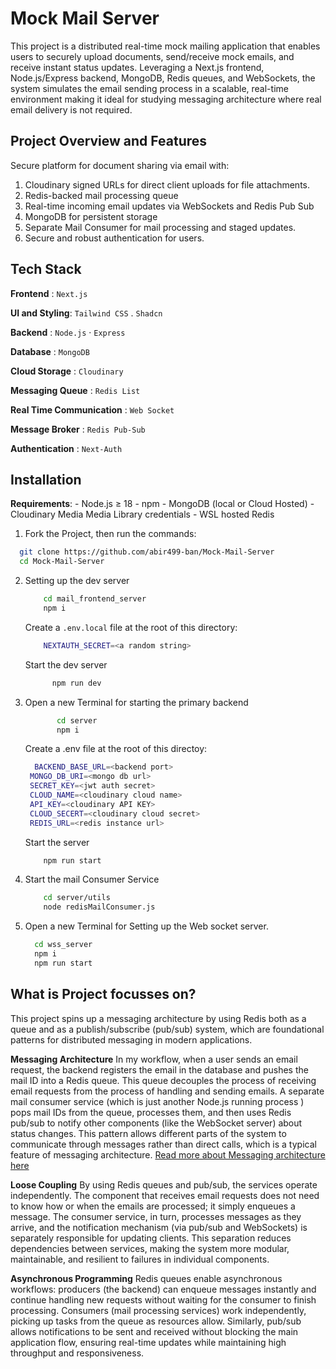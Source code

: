 # Mock Mail Server

This project is a distributed real-time mock mailing application that enables users to securely upload documents, send/receive mock emails, and receive instant status updates. Leveraging a Next.js frontend, Node.js/Express backend, MongoDB, Redis queues, and WebSockets, the system simulates the email sending process in a scalable, real-time environment making it ideal for studying messaging architecture where real email delivery is not required.

## Project Overview and Features
Secure platform for document sharing via email with:
1. Cloudinary signed URLs for direct client uploads for file attachments.
2. Redis-backed mail processing queue
3. Real-time incoming email updates via WebSockets and Redis Pub Sub
4. MongoDB for persistent storage
5. Separate Mail Consumer for mail processing and staged updates.
6. Secure and robust authentication for users.

   

##  Tech Stack
**Frontend** : `Next.js`

**UI and Styling**: `Tailwind CSS`  .  `Shadcn`

**Backend** : `Node.js` · `Express` 

**Database** : `MongoDB`

**Cloud Storage** : `Cloudinary`  

**Messaging Queue** : `Redis List`

**Real Time Communication** : `Web Socket`

**Message Broker** : `Redis Pub-Sub`

**Authentication** : `Next-Auth`

## Installation
  **Requirements**:
    -  Node.js ≥ 18
    -  npm
    -  MongoDB (local or Cloud Hosted)
    -  Cloudinary Media Media Library credentials
    -  WSL hosted Redis

1. Fork the Project, then run the commands:
   
```bash 
  git clone https://github.com/abir499-ban/Mock-Mail-Server
  cd Mock-Mail-Server
``` 
  
2. Setting up the dev server
   ```bash
       cd mail_frontend_server
       npm i
   ```

   Create a `.env.local` file at the root of this directory:
    ```bash
        NEXTAUTH_SECRET=<a random string>
      ```
   Start the dev server
   ```bash
         npm run dev
   ```

3. Open a new Terminal for starting the primary backend
   ```bash
          cd server
          npm i
   ```
   Create a .env file at the root of this directoy:
   ```bash
     BACKEND_BASE_URL=<backend port>
    MONGO_DB_URI=<mongo db url>
    SECRET_KEY=<jwt auth secret>
    CLOUD_NAME=<cloudinary cloud name>
    API_KEY=<cloudinary API KEY>
    CLOUD_SECERT=<cloudinary cloud secret>
    REDIS_URL=<redis instance url>
   ```
   Start the server
   ```bash
       npm run start
   ```

4. Start the mail Consumer Service
     ```bash
         cd server/utils
         node redisMailConsumer.js
     ```

5. Open a new Terminal for Setting up the Web socket server.
   ```bash
     cd wss_server
     npm i
     npm run start
   ```
   


    

## What is Project focusses on?
This project spins up a messaging architecture by using Redis both as a queue and as a publish/subscribe (pub/sub) system, which are foundational patterns for distributed messaging in modern applications.

**Messaging Architecture**
In my workflow, when a user sends an email request, the backend registers the email in the database and pushes the mail ID into a Redis queue. This queue decouples the process of receiving email requests from the process of handling and sending emails. A separate mail consumer service (which is just another Node.js running process )  pops mail IDs from the queue, processes them, and then uses Redis pub/sub to notify other components (like the WebSocket server) about status changes. This pattern allows different parts of the system to communicate through messages rather than direct calls, which is a typical feature of messaging architecture. [Read more about Messaging architecture here](https://dev.to/lazypro/message-queue-in-redis-38dm)

**Loose Coupling**
By using Redis queues and pub/sub, the services operate independently. The component that receives email requests does not need to know how or when the emails are processed; it simply enqueues a message. The consumer service, in turn, processes messages as they arrive, and the notification mechanism (via pub/sub and WebSockets) is separately responsible for updating clients. This separation reduces dependencies between services, making the system more modular, maintainable, and resilient to failures in individual components.

**Asynchronous Programming**
Redis queues enable asynchronous workflows: producers (the backend) can enqueue messages instantly and continue handling new requests without waiting for the consumer to finish processing. Consumers (mail processing services) work independently, picking up tasks from the queue as resources allow. Similarly, pub/sub allows notifications to be sent and received without blocking the main application flow, ensuring real-time updates while maintaining high throughput and responsiveness.

